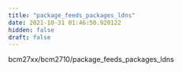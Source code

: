 ```yaml
---
title: "package_feeds_packages_ldns"
date: 2021-10-31 01:46:50.920122
hidden: false
draft: false
---
```


bcm27xx/bcm2710/package_feeds_packages_ldns

